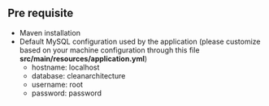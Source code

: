 ## Pre requisite
  * Maven installation
  * Default MySQL configuration used by the application (please customize based on your machine configuration through this file <b>src/main/resources/application.yml</b>)
    * hostname: localhost
    * database: cleanarchitecture
    * username: root
    * password: password